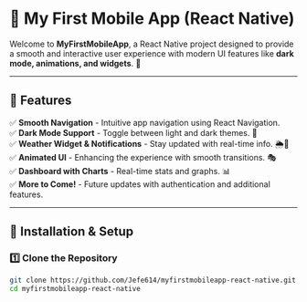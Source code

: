 # 📱 My First Mobile App (React Native)

Welcome to **MyFirstMobileApp**, a React Native project designed to provide a smooth and interactive user experience with modern UI features like **dark mode, animations, and widgets**. 🚀

---

## 🎯 Features
✅ **Smooth Navigation** - Intuitive app navigation using React Navigation.  
✅ **Dark Mode Support** - Toggle between light and dark themes. 🌙  
✅ **Weather Widget & Notifications** - Stay updated with real-time info. 🌦️🔔  
✅ **Animated UI** - Enhancing the experience with smooth transitions. 🎭  
✅ **Dashboard with Charts** - Real-time stats and graphs. 📊  
✅ **More to Come!** - Future updates with authentication and additional features.

---

## 📲 Installation & Setup

### 1️⃣ Clone the Repository
```sh
git clone https://github.com/Jefe614/myfirstmobileapp-react-native.git
cd myfirstmobileapp-react-native
